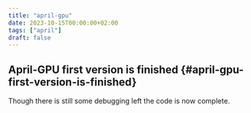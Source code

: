 ```yaml
---
title: "april-gpu"
date: 2023-10-15T00:00:00+02:00
tags: ["april"]
draft: false
---
```


## April-GPU first version is finished {#april-gpu-first-version-is-finished}

Though there is still some debugging left the code is now complete.
